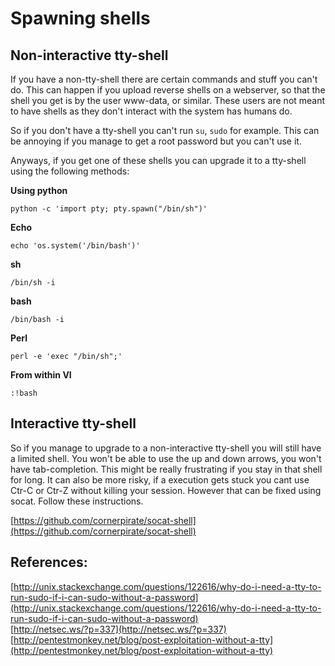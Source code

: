 # Spawning shells

## Non-interactive tty-shell

If you have a non-tty-shell there are certain commands and stuff you can't do. This can happen if you upload reverse shells on a webserver, so that the shell you get is by the user www-data, or similar. These users are not meant to have shells as they don't interact with the system has humans do.

So if you don't have a tty-shell you can't run `su`, `sudo` for example. This can be annoying if you manage to get a root password but you can't use it.

Anyways, if you get one of these shells you can upgrade it to a tty-shell using the following methods:

**Using python**

```
python -c 'import pty; pty.spawn("/bin/sh")'
```

**Echo**

```
echo 'os.system('/bin/bash')'
```

**sh**

```
/bin/sh -i
```

**bash**

```
/bin/bash -i
```

**Perl**

```
perl -e 'exec "/bin/sh";'
```

**From within VI**

```
:!bash
```

## Interactive tty-shell

So if you manage to upgrade to a non-interactive tty-shell you will still have a limited shell. You won't be able to use the up and down arrows, you won't have tab-completion. This might be really frustrating if you stay in that shell for long. It can also be more risky, if a execution gets stuck you cant use Ctr-C or Ctr-Z without killing your session. However that can be fixed using socat. Follow these instructions.

[https://github.com/cornerpirate/socat-shell](https://github.com/cornerpirate/socat-shell)





## References:

[http://unix.stackexchange.com/questions/122616/why-do-i-need-a-tty-to-run-sudo-if-i-can-sudo-without-a-password](http://unix.stackexchange.com/questions/122616/why-do-i-need-a-tty-to-run-sudo-if-i-can-sudo-without-a-password)  
[http://netsec.ws/?p=337](http://netsec.ws/?p=337)  
[http://pentestmonkey.net/blog/post-exploitation-without-a-tty](http://pentestmonkey.net/blog/post-exploitation-without-a-tty)

